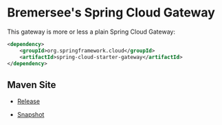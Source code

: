 # Bremersee's Spring Cloud Gateway

This gateway is more or less a plain Spring Cloud Gateway:

```xml
<dependency>
    <groupId>org.springframework.cloud</groupId>
    <artifactId>spring-cloud-starter-gateway</artifactId>
</dependency>
```

## Maven Site

- [Release](https://bremersee.github.io/gateway/index.html)

- [Snapshot](https://nexus.bremersee.org/repository/maven-sites/gateway/1.0.0-SNAPSHOT/index.html)
